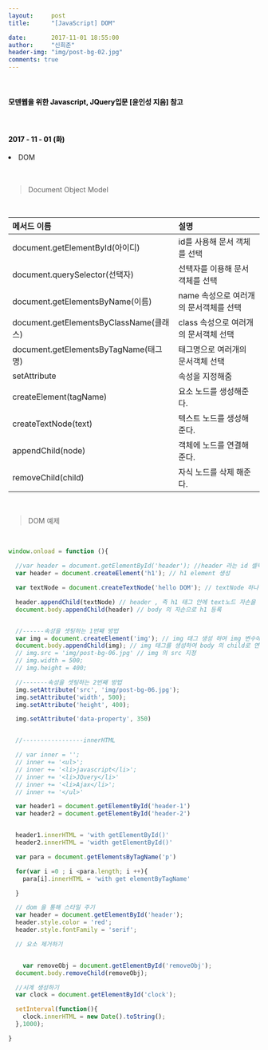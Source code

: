 ```yaml
---
layout:     post
title:      "[JavaScript] DOM"

date:       2017-11-01 18:55:00
author:     "신희준"
header-img: "img/post-bg-02.jpg"
comments: true
---
```


<meta name="description" content="javascript, javascript 객체, javascript프로토타입, javascript생성자,javascript함수,javascript생성자함수
">
<br>
<H4 style ="font-weight:bold; color:black;"> 모덴웹을 위한 Javascript, JQuery입문 [윤인성 지음] 참고</H4>
<br>
<H4 style ="font-weight:bold; color : black">2017 - 11 - 01 (화)</H4>
<li>DOM</li>
<br>
<br>


> Document Object Model

<br>

| 메서드 이름 |  설명  |
|:--------|:--------|
| document.getElementById(아이디) | id를 사용해 문서 객체를 선택 |
| document.querySelector(선택자) | 선택자를 이용해 문서객체를 선택 |
| document.getElementsByName(이름) | name 속성으로 여러개의 문서객체를 선택 |
| document.getElementsByClassName(클래스) | class 속성으로 여러개의 문서객체 선택 |
| document.getElementsByTagName(태그명) | 태그명으로 여러개의 문서객체 선택 |
| setAttribute | 속성을 지정해줌 |
| createElement(tagName) | 요소 노드를 생성해준다. |
| createTextNode(text) | 텍스트 노드를 생성해준다. |
| appendChild(node) | 객체에 노드를 연결해준다. |
| removeChild(child) | 자식 노드를 삭제 해준다. |




<br>




> DOM 예제

<br>

~~~javascript
window.onload = function (){

  //var header = document.getElementById('header'); //header 라는 id 셀렉터를 가진 element
  var header = document.createElement('h1'); // h1 element 생성

  var textNode = document.createTextNode('hello DOM'); // textNode 하나 생성

  header.appendChild(textNode) // header , 즉 h1 태그 안에 text노드 자손을 하나 연결
  document.body.appendChild(header) // body 의 자손으로 h1 등록


  //------속성을 셋팅하는 1번째 방법
  var img = document.createElement('img'); // img 태그 생성 하여 img 변수에 넣는다.
  document.body.appendChild(img); // img 태그를 생성하여 body 의 child로 연결
  // img.src = 'img/post-bg-06.jpg' // img 의 src 지정
  // img.width = 500;
  // img.height = 400;

  //-------속성을 셋팅하는 2번째 방법
  img.setAttribute('src', 'img/post-bg-06.jpg');
  img.setAttribute('width', 500);
  img.setAttribute('height', 400);

  img.setAttribute('data-property', 350)


  //-----------------innerHTML

  // var inner = '';
  // inner += '<ul>';
  // inner += '<li>javascript</li>';
  // inner += '<li>JQuery</li>'
  // inner += '<li>Ajax</li>';
  // inner += '</ul>'

  var header1 = document.getElementById('header-1')
  var header2 = document.getElementById('header-2')


  header1.innerHTML = 'with getElementById()'
  header2.innerHTML = 'width getElementById()'

  var para = document.getElementsByTagName('p')

  for(var i =0 ; i <para.length; i ++){
    para[i].innerHTML = 'with get elementByTagName'

  }

  // dom 을 통해 스타일 주기
  var header = document.getElementById('header');
  header.style.color = 'red';
  header.style.fontFamily = 'serif';

  // 요소 제거하기


    var removeObj = document.getElementById('removeObj');
  document.body.removeChild(removeObj);

  //시계 생성하기
  var clock = document.getElementById('clock');

  setInterval(function(){
    clock.innerHTML = new Date().toString();
  },1000);

}
~~~
